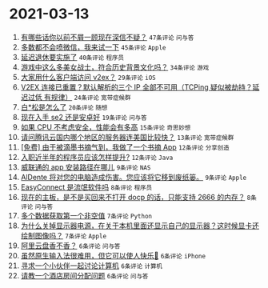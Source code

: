 # 2021-03-13

1. [有哪些话你以前不屑一顾现在深信不疑？](https://www.v2ex.com/t/761231) `47条评论` `问与答`
1. [多数都不会喷微信，我来试一下](https://www.v2ex.com/t/761262) `45条评论` `Apple`
1. [延迟退休要实施了](https://www.v2ex.com/t/761254) `40条评论` `程序员`
1. [游戏中这么多美女战士，符合历史背景文化吗？](https://www.v2ex.com/t/761219) `34条评论` `游戏`
1. [大家用什么客户端访问 v2ex？](https://www.v2ex.com/t/761241) `29条评论` `iOS`
1. [V2EX 连接已重置？默认解析的三个 IP 全部不可用（TCPing 疑似被劫持？延迟过低 有规律）](https://www.v2ex.com/t/761226) `24条评论` `宽带症候群`
1. [白*松是怎么了](https://www.v2ex.com/t/761272) `20条评论` `随想`
1. [现在入手 se2 还是安卓好](https://www.v2ex.com/t/761224) `19条评论` `问与答`
1. [如果 CPU 不考虑安全，性能会有多高](https://www.v2ex.com/t/761229) `15条评论` `奇思妙想`
1. [请问腾讯云国内哪个地区的服务器连美国比较快？](https://www.v2ex.com/t/761233) `13条评论` `宽带症候群`
1. [[免费] 由于被滴墨书摘气到，我做了一个书摘 App](https://www.v2ex.com/t/761235) `12条评论` `分享创造`
1. [入职近半年的程序员应该怎样提升?](https://www.v2ex.com/t/761234) `12条评论` `Java`
1. [威联通的 app 安装路径在哪儿](https://www.v2ex.com/t/761222) `9条评论` `NAS`
1. [AlDente 将对您的电脑造成伤害。您应该将它移到废纸篓。](https://www.v2ex.com/t/761217) `9条评论` `Apple`
1. [EasyConnect 是流氓软件吗](https://www.v2ex.com/t/761277) `8条评论` `程序员`
1. [现在的主板，是不是买回来不打开 docp 的话，只能支持 2666 的内存？](https://www.v2ex.com/t/761237) `8条评论` `问与答`
1. [多个数据获取第一个非空值](https://www.v2ex.com/t/761259) `7条评论` `Python`
1. [为什么关掉显示器电源，在关于本机里面还显示自己的显示器？这时候显卡还绘制图像吗？](https://www.v2ex.com/t/761218) `7条评论` `Apple`
1. [阿里云盘香不香？](https://www.v2ex.com/t/761279) `6条评论` `问与答`
1. [虽然原生输入法很难用，但它可以使人快乐🙂](https://www.v2ex.com/t/761263) `6条评论` `iPhone`
1. [寻求一个小伙伴一起讨论计算机](https://www.v2ex.com/t/761252) `6条评论` `计算机`
1. [请教一个酒店房间分配问题](https://www.v2ex.com/t/761220) `6条评论` `问与答`

